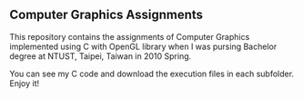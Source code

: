 ## Computer Graphics Assignments
This repository contains the assignments of Computer Graphics implemented using C with OpenGL library when I was pursing Bachelor degree at NTUST, Taipei, Taiwan in 2010 Spring.

You can see my C code and download the execution files in each subfolder.  Enjoy it!
